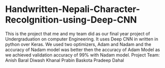 # Handwritten-Nepali-Character-Recolgnition-using-Deep-CNN
This is the project that me and my team did as our final year project of Undergraduation on computer Engineering. It uses Deep CNN in written in python over Keras.
We used two optimizers, Adam and Nadam and the accuracy of Nadam model was better then the accuracy of Adam Model as we achieved validation accuracy of 99% with Nadam model.
Project Team:
Anish Baral
Diwash Khanal
Prabin Baskota
Pradeep Dahal
